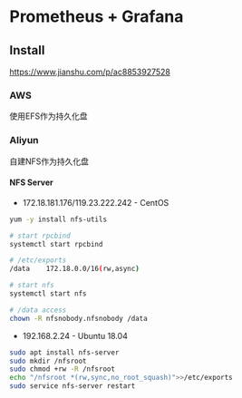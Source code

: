 # Prometheus + Grafana

## Install

https://www.jianshu.com/p/ac8853927528

### AWS
使用EFS作为持久化盘

### Aliyun
自建NFS作为持久化盘

#### NFS Server

* 172.18.181.176/119.23.222.242 - CentOS

``` bash
yum -y install nfs-utils

# start rpcbind
systemctl start rpcbind

# /etc/exports
/data    172.18.0.0/16(rw,async)

# start nfs
systemctl start nfs 

# /data access
chown -R nfsnobody.nfsnobody /data
```

* 192.168.2.24 - Ubuntu 18.04

``` bash
sudo apt install nfs-server
sudo mkdir /nfsroot
sudo chmod +rw -R /nfsroot
echo "/nfsroot *(rw,sync,no_root_squash)">>/etc/exports
sudo service nfs-server restart

```
